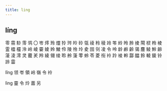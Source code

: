 ```yaml
---
title: ling
---
```


## líng
零
霛
駖
霗
鸰
〇
岺
燯
玲
爧
狑
琌
皊
砱
瓴
祾
秢
稜
竛
笭
紷
昤
朎
掕
閝
棂
柃
棱
霊
櫺
欞
泠
岭
崚
孁
婈
姈
鯪
伶
陵
彾
坽
夌
囹
刢
凌
令
呤
龄
鹷
齡
鴒
麢
鲮
魿
齢
蓤
淩
澪
灵
龗
羐
羚
綾
翎
绫
聆
舲
蔆
蕶
蛉
苓
菱
衑
袊
跉
裬
軨
酃
醽
鈴
輘
錂
铃
詅
霝





















































lǐng
领
岺
領
岭
嶺
令
袊

lìng
靈
令
炩
蘦
另
